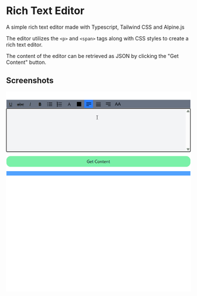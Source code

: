 # Rich Text Editor

A simple rich text editor made with Typescript, Tailwind CSS and Alpine.js

The editor utilizes the <code>\<p></code> and <code>\<span></code> tags along with CSS styles to create a rich text editor.

The content of the editor can be retrieved as JSON by clicking the "Get Content" button.

## Screenshots
![Rich Text Editor](./screenshots/show.gif)